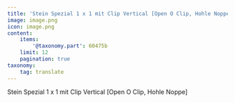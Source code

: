 ```yaml
---
title: 'Stein Spezial 1 x 1 mit Clip Vertical [Open O Clip, Hohle Noppe]'
image: image.png
icon: image.png
content:
    items:
        '@taxonomy.part': 60475b
    limit: 12
    pagination: true
taxonomy:
    tag: translate
---
```


Stein Spezial 1 x 1 mit Clip Vertical [Open O Clip, Hohle Noppe]
